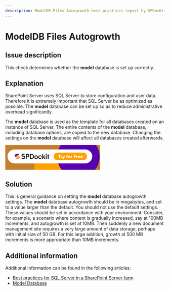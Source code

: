 ```yaml
---
description: ModelDB Files Autogrowth best practices report by SPDocKit determines whether the model database is set up correctly.
---
```


# ModelDB Files Autogrowth

## Issue description

This check determines whether the **model** database is set up correctly.

## Explanation

SharePoint Server uses SQL Server to store configuration and user data. Therefore it is extremely important that SQL Server be as optimized as possible. The **model** database can be set up so as to reduce administrative overhead significantly.

The **model** database is used as the template for all databases created on an instance of SQL Server. The entire contents of the **model** database, including database options, are copied to the new database. Changing the settings on the **model** database will affect all databases created afterwards.

[![Download SPDocKit](../../.gitbook/assets/spdockit-download.png)](http://bit.ly/2US0Zna)

## Solution

This is general guidance on setting the **model** database autogrowth settings. The **model** database autogrowth should be in megabytes, and set to a value larger than the default. You should not use the default settings. These values should be set in accordance with your environment. Consider, for example, a scenario where content is gradually increased, say at 100MB increments, and autogrowth is set at 10MB. Then suddenly a new document management site requires a very large amount of data storage, perhaps with initial size of 50 GB. For this large addition, growth at 500 MB increments is more appropriate than 10MB increments.

## Additional information

Additional information can be found in the following articles:

* [Best practices for SQL Server in a SharePoint Server farm](https://technet.microsoft.com/en-us/library/hh292622.aspx)
* [Model Database](https://docs.microsoft.com/en-us/sql/relational-databases/databases/model-database)

